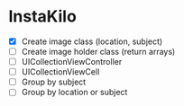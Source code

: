 # InstaKilo

- [x] Create image class (location, subject)
- [ ] Create image holder class (return arrays)
- [ ] UICollectionViewController
- [ ] UICollectionViewCell
- [ ] Group by subject
- [ ] Group by location or subject

